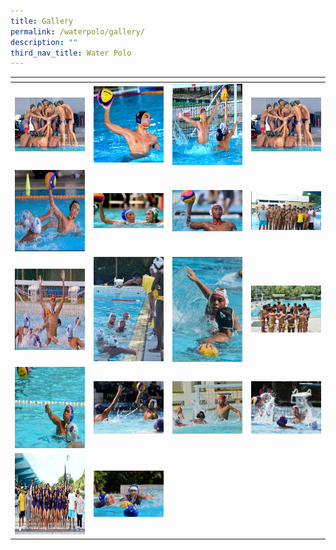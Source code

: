 ```yaml
---
title: Gallery
permalink: /waterpolo/gallery/
description: ""
third_nav_title: Water Polo
---
```


<table>
<thead>
  <tr>
    <th style="width:200px"></th>
    <th style="width:200px"></th>
    <th style="width:200px"></th>
		<th style="width:200px"></th>
  </tr>
</thead>
<tbody>
  <tr>
    <td style ="text-align:center"><a href="/images/polo%201.jpeg"> <img src="/images/polo%201.jpeg" style="width:200px"></a></td>
    <td style ="text-align:center"><a href="/images/polo%202.jpeg"> <img src="/images/polo%202.jpeg" style="width:200px"></a></td>
    <td style ="text-align:center"><a href="/images/polo%203.jpeg"> <img src="/images/polo%203.jpeg" style="width:200px; height: 130px"></a></td>
    <td style ="text-align:center"><a href="/images/polo%204.jpeg"> <img src="/images/polo%204.jpeg" style="width:200px"></a></td>
  </tr>
   <tr>
    <td style ="text-align:center"><a href="/images/polo%205.jpeg"> <img src="/images/polo%205.jpeg" style="width:200px; height: 130px"></a></td>
    <td style ="text-align:center"><a href="/images/polo%206.jpeg"> <img src="/images/polo%206.jpeg" style="width:200px"></a></td>
    <td style ="text-align:center"><a href="/images/polo%207.jpeg"> <img src="/images/polo%207.jpeg" style="width:200px"></a></td>
    <td style ="text-align:center"><a href="/images/polo%208.jpeg"> <img src="/images/polo%208.jpeg" style="width:200px"></a></td>
  </tr>
	<tr>
    <td style ="text-align:center"><a href="/images/polo%209.jpeg"> <img src="/images/polo%209.jpeg" style="width:200px; height: 130px"></a></td>
    <td style ="text-align:center"><a href="/images/polo%2010.jpeg"> <img src="/images/polo%2010.jpeg" style="width:200px"></a></td>
		<td style ="text-align:center"><a href="/images/polo%2011.jpeg"> <img src="/images/polo%2011.jpeg" style="width:200px"></a></td>
		<td style ="text-align:center"><a href="/images/polo%2012.jpeg"> <img src="/images/polo%2012.jpeg" style="width:200px"></a></td>
	</tr>
	<tr>
    <td style ="text-align:center"><a href="/images/polo%2013.jpeg"> <img src="/images/polo%2013.jpeg" style="width:200px; height: 130px"></a></td>
    <td style ="text-align:center"><a href="/images/polo%2014.jpeg"> <img src="/images/polo%2014.jpeg" style="width:200px"></a></td>
		 <td style ="text-align:center"><a href="/images/polo%2015.jpeg"> <img src="/images/polo%2015.jpeg" style="width:200px"></a></td>
		 <td style ="text-align:center"><a href="/images/polo%2016.jpeg"> <img src="/images/polo%2016.jpeg" style="width:200px"></a></td>
	</tr>
	<tr>
    <td style ="text-align:center"><a href="/images/polo%2017.jpeg"> <img src="/images/polo%2017.jpeg" style="width:200px; height: 130px"></a></td>
    <td style ="text-align:center"><a href="/images/polo%2018.jpeg"> <img src="/images/polo%2018.jpeg" style="width:200px"></a></td>
	</tr>
</tbody>
</table>